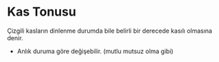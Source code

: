 # Kas Tonusu
Çizgili kasların dinlenme durumda bile belirli bir derecede kasılı olmasına denir.
- Anlık duruma göre değişebilir. (mutlu mutsuz olma gibi)